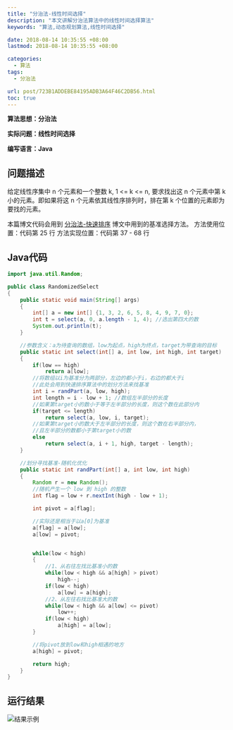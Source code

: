 ```yaml
---
title: "分治法-线性时间选择"
description: "本文讲解分治法算法中的线性时间选择算法"
keywords: "算法,动态规划算法,线性时间选择"

date: 2018-08-14 10:35:55 +08:00
lastmod: 2018-08-14 10:35:55 +08:00

categories:
  - 算法
tags:
  - 分治法

url: post/723B1ADDEBE84195ADB3A64F46C2DB56.html
toc: true
---
```


**算法思想：分治法**

**实际问题：线性时间选择**

**编写语言：Java**

<!--More-->

## 问题描述

给定线性序集中 n 个元素和一个整数 k, 1 <= k <= n, 要求找出这 n 个元素中第 k 小的元素。即如果将这 n 个元素依其线性序排列时，排在第 k 个位置的元素即为要找的元素。


本篇博文代码会用到 [分治法-快速排序](/算法/分治法-快速排序) 博文中用到的基准选择方法。
方法使用位置：代码第 25 行
方法实现位置：代码第 37 - 68 行

## Java代码

```Java
import java.util.Random;

public class RandomizedSelect
{
    public static void main(String[] args)
    {
        int[] a = new int[] {1, 3, 2, 6, 5, 8, 4, 9, 7, 0};
        int t = select(a, 0, a.length - 1, 4); //选出第四大的数
        System.out.println(t);
    }

    //参数含义：a为待查询的数组，low为起点，high为终点，target为带查询的目标
    public static int select(int[] a, int low, int high, int target)
    {
        if(low == high)
            return a[low];
        //将数组以i为基准分为两部分，左边的都小于i，右边的都大于i
        //此处会用到快速排序算法中的划分方法来找基准
        int i = randPart(a, low, high);
        int length = i - low + 1; //数组左半部分的长度
        //如果第target小的数小于等于左半部分的长度，则这个数在此部分内
        if(target <= length)
            return select(a, low, i, target);
        //如果第target小的数大于左半部分的长度，则这个数在右半部分内，
        //且左半部分的数都小于第target小的数
        else
            return select(a, i + 1, high, target - length);
    }

    //划分寻找基准-随机化优化
    public static int randPart(int[] a, int low, int high)
    {
        Random r = new Random();
        //随机产生一个 low 到 high 的整数
        int flag = low + r.nextInt(high - low + 1);

        int pivot = a[flag];

        //实际还是相当于以a[0]为基准
        a[flag] = a[low];
        a[low] = pivot;


        while(low < high)
        {
            //1、从右往左找比基准小的数
            while(low < high && a[high] > pivot)
                high--;
            if(low < high)
                a[low] = a[high];
            //2、从左往右找比基准大的数
            while(low < high && a[low] <= pivot)
                low++;
            if(low < high)
                a[high] = a[low];
        }

        //将pivot放到low和high相遇的地方
        a[high] = pivot;

        return high;
    }
}
```

## 运行结果

![结果示例](/imgs/分治法-线性时间选择.jpg)

